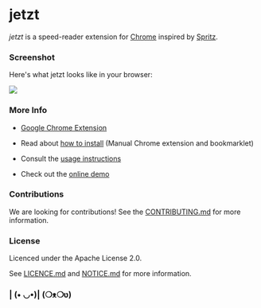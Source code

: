 # jetzt

*jetzt* is a speed-reader extension for [Chrome](http://google.com/chrome) inspired by [Spritz](http://www.spritzinc.com/).

### Screenshot

Here's what jetzt looks like in your browser:

![](img/screenshot.png)

### More Info

- [Google Chrome Extension](https://chrome.google.com/webstore/detail/speed-reader/mopleljddigalhljmbidplhdhgmafemi?utm_source=chrome-ntp-icon)

- Read about [how to install](https://ds300.github.io/jetzt/#install) (Manual Chrome extension and bookmarklet)

- Consult the [usage instructions](https://ds300.github.io/jetzt/#use)

- Check out the [online demo](http://ds300.github.com/jetzt/demo.html)

### Contributions

We are looking for contributions! See the [CONTRIBUTING.md](CONTRIBUTING.md) for more information.

### License

Licenced under the Apache License 2.0.

See [LICENCE.md](LICENSE.md) and [NOTICE.md](NOTICE.md) for more information.

### | (• ◡•)| (❍ᴥ❍ʋ)
